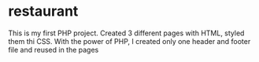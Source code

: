 # restaurant
 This is my first PHP project. Created 3 different pages with HTML, styled them thi CSS. With the power of PHP, I created only one header and footer file and reused in the pages
